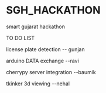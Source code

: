 # SGH_HACKATHON
smart gujarat hackathon

TO DO LIST

license plate detection -- gunjan

arduino DATA exchange  --ravi

cherrypy server integration --baumik

tkinker 3d viewing  --nehal
